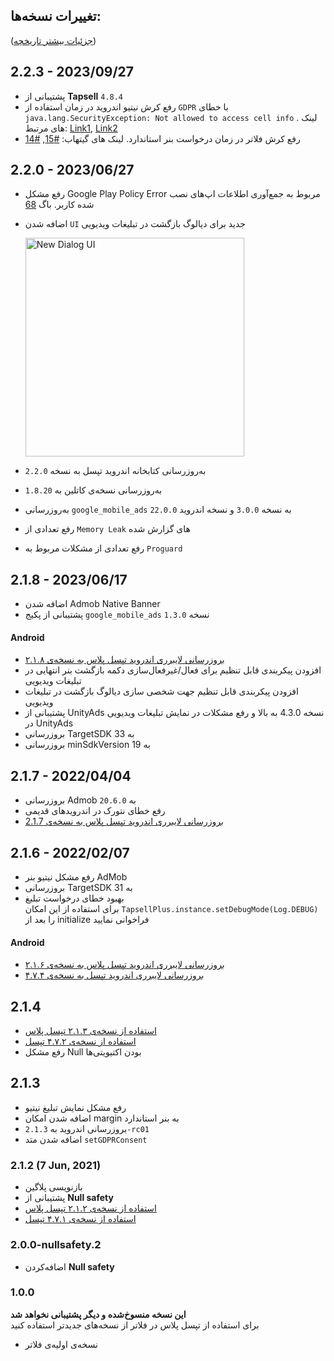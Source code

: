 ## تغییرات نسخه‌ها:

([جزئیات بیشتر تاریخچه](https://github.com/tapsellorg/TapsellPlusSDK-FlutterPlugin/blob/master/CHANGELOG.md))

## 2.2.3 - 2023/09/27
- پشتیبانی از **Tapsell** `4.8.4`
- رفع کرش نیتیو اندروید در زمان استفاده از `GDPR` با خطای `java.lang.SecurityException: Not allowed to access cell info` . لینک های مرتبط: [Link1](https://stackoverflow.com/a/63246124/8291919), [Link2](https://developer.android.com/reference/android/telephony/TelephonyManager#getAllCellInfo())
- رفع کرش فلاتر در زمان درخواست بنر استاندارد. لینک های گیتهاب: [#15](https://github.com/tapsellorg/TapsellPlusSDK-FlutterPlugin/issues/15), [#14](https://github.com/tapsellorg/TapsellPlusSDK-FlutterPlugin/issues/14)

## 2.2.0 - 2023/06/27
- رفع مشکل Google Play Policy Error مربوط به جمع‌آوری اطلاعات اپ‌های نصب شده کاربر. باگ [68](https://github.com/tapsellorg/TapsellPlusSDK-AndroidSample/issues/68)
- اضافه شدن `UI` جدید برای دیالوگ بازگشت در تبلیغات ویدیویی

  <img width="350" src="https://github.com/tapsellorg/TapsellDocument/assets/38072572/da643aec-1cc5-4699-81f6-1bde4226f6bc"  alt='New Dialog UI'/>
- به‌روز‌رسانی کتابخانه اندروید تپسل به نسخه `2.2.0`
- به‌روز‌رسانی نسخه‌ی کاتلین به `1.8.20`
- به‌رو‌ز‌رسانی `google_mobile_ads` به نسخه `3.0.0` و نسخه اندروید `22.0.0`
- رفع تعدادی از `Memory Leak` های گزارش شده
- رفع تعدادی از مشکلات مربوط به `Proguard`

## 2.1.8 - 2023/06/17
- اضافه شدن Admob Native Banner
- پشتیبانی از پکیج `google_mobile_ads` نسخه `1.3.0`

#### Android
- [بروزرسانی لایبرری اندروید تپسل پلاس به نسخه‌ی ۲.۱.۸](https://docs.tapsell.ir/plus-sdk/android/main/#v218---20221121)
- افزودن پیکربندی قابل تنظیم برای فعال/غیرفعال‌سازی دکمه بازگشت بنر انتهایی در تبلیغات ویدیویی
- افزودن پیکربندی قابل تنظیم جهت شخصی سازی دیالوگ بازگشت در تبلیغات ویدیویی
- پشتیبانی از UnityAds نسخه 4.3.0 به بالا و رفع مشکلات در نمایش تبلیغات ویدیویی در UnityAds
- بروزرسانی TargetSDK به 33
- بروزرسانی minSdkVersion به 19

## 2.1.7 - 2022/04/04
- بروزرسانی Admob به `20.6.0`
- رفع خطای نتورک در اندرویدهای قدیمی
- [بروزرسانی لایبرری اندروید تپسل پلاس به نسخه‌ی 2.1.7](https://docs.tapsell.ir/plus-sdk/android/main/#v217---20220328) 

## 2.1.6 - 2022/02/07
- رفع مشکل نیتیو بنر AdMob
- بروزرسانی TargetSDK به 31
- بهبود خطای درخواست تبلیغ  
  برای استفاده از این امکان
  `TapsellPlus.instance.setDebugMode(Log.DEBUG)`
  را بعد از initialize فراخوانی نمایید

#### Android
- [بروزرسانی لایبرری اندروید تپسل پلاس به نسخه‌ی ۲.۱.۶](https://docs.tapsell.ir/plus-sdk/android/main/#v216---20220111)
- [بروزرسانی لایبرری اندروید تپسل به نسخه‌ی ۴.۷.۴](https://docs.tapsell.ir/tapsell-sdk/android/main/#474---20220110)

## 2.1.4
- [استفاده از نسخه‌ی ۲.۱.۳ تپسل پلاس](https://docs.tapsell.ir/plus-sdk/android/main/#v213---20210721)
- [استفاده از نسخه‌ی ۴.۷.۲ تپسل](https://docs.tapsell.ir/tapsell-sdk/android/main/#472---20210720)
- رفع مشکل Null بودن اکتیویتی‌ها

## 2.1.3
- رفع مشکل نمایش تبلیغ نیتیو
- اضافه شدن امکان margin به بنر استاندارد
- بروزرسانی اندروید به `2.1.3-rc01`
- اضافه شدن متد `setGDPRConsent`

### 2.1.2 (7 Jun, 2021)
- بازنویسی پلاگین
- پشتیبانی از **Null safety**
- [استفاده از نسخه‌ی ۲.۱.۲ تپسل پلاس](https://docs.tapsell.ir/plus-sdk/android/main/#v212---20210607)
- [استفاده از نسخه‌ی ۴.۷.۱ تپسل](https://docs.tapsell.ir/tapsell-sdk/android/main/#v471---20210602)

### 2.0.0-nullsafety.2
- اضافه‌کردن **Null safety**

### 1.0.0
**این نسخه منسوخ‌شده و دیگر پشتیبانی نخواهد شد**    
 برای استفاده از تپسل پلاس در فلاتر از نسخه‌های جدیدتر استفاده کنید

- نسخه‌ی اولیه‌ی فلاتر
